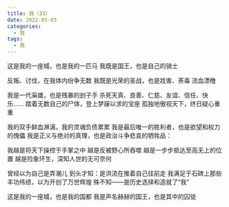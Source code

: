 ```yaml
---
title: 我（33）
date: 2022-05-03
categories:
  - 我
tags:
  - 我
---
```


这是我的一座城，也是我的一匹马
我既是国王，也是自己的骑士
<!--more-->
反叛、讨伐，在我体内纷争无数
我既是光荣的圣战，也是戕害、荼毒
流血漂橹

我是一代枭雄，也是残暴的刽子手
杀死天真、良善、仁慈、友谊、信任、快乐……
踏着无数自己的尸体，登上梦寐以求的宝座
孤独地傲视天下，终日疑心重重

我的双手鲜血淋漓，我的灵魂负债累累
我是最后唯一的胜利者，也是欲望和权力的傀儡
我是正义与绝对的真理，也是政治斗争悲哀的牺牲品：

我越是将天下操控于手掌之中
越是反被野心所吞噬
越是一步步抵达至高无上的位置
越是险象环生，深知人世的无可奈何

曾经以为自己是弄潮儿
到头才知：是洪流在推着自己往前走
我满足于石碑上那些丰功伟绩，以为开创了万世辉煌
殊不知——是历史选择和造就了“我”

这是我的一座城，也是我的国都
我是声名赫赫的国王，也是其中的囚徒
